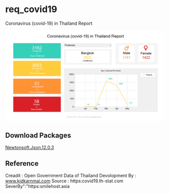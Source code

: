 # req_covid19
Coronavirus (covid-19) in Thailand Report

![title](img/img-rep-covid.png)

## Download Packages
[Newtonsoft.Json.12.0.3](https://www.nuget.org/packages/Newtonsoft.Json/)

## Reference
Creadit : Open Government Data of Thailand
Devolopment By : www.kidkarnmai.com
Source : https:covid19.th-stat.com
SeverBy":"https:smilehost.asia
